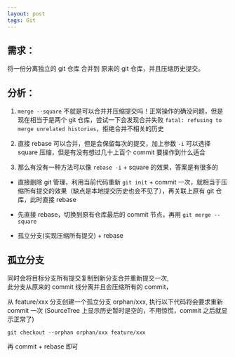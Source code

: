 ```yaml
---
layout: post
tags: Git
---
```


## 需求：
将一份分离独立的 git 仓库 合并到 原来的 git 仓库，并且压缩历史提交。

## 分析：

1. `merge --square` 不就是可以合并并压缩提交吗！正常操作的确没问题，但是现在相当于是两个 git 仓库，尝试一下会发现合并失败 `fatal: refusing to merge unrelated histories`，拒绝合并不相关的历史

2. 直接 rebase 可以合并，但是会保留每次的提交，加上参数 `-i` 可以选择 square 压缩，但是有没有想过几十上百个 commit 要操作到什么适合

3. 那么有没有一种方法可以像 `rebase -i` + square 的效果，答案是有很多的

  - 直接删除 git 管理，利用当前代码重新 `git init` + commit 一次，就相当于压缩所有提交的效果（缺点是本地提交历史也会不见了），再关联上原有 git 仓库，此时直接 rebase

  - 先直接 rebase，切换到原有仓库最后的 commit 节点，再用 `git merge --square`

  - 孤立分支(实现压缩所有提交) + rebase

## 孤立分支

同时会将目标分支所有提交复制到新分支合并重新提交一次,  
此分支从原来的 commit 线分离并且会压缩所有的 commit，  

从 feature/xxx 分支创建一个孤立分支 orphan/xxx, 执行以下代码将会要求重新 commit 一次 (SourceTree 上显示历史暂时是空的，不用惊慌，commit 之后就显示正常了)
```
git checkout --orphan orphan/xxx feature/xxx
```

再 commit + rebase 即可
